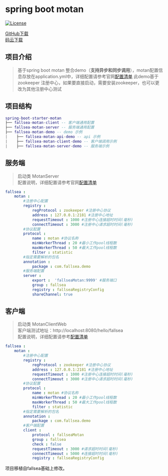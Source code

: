 # spring boot motan
[![License](https://img.shields.io/badge/License-Apache%202.0-blue.svg)](https://github.com/fallsea/spring-boot-starter-motan/blob/master/LICENSE)

 [GitHub下载](https://github.com/fallsea/spring-boot-starter-motan)   
 [码云下载](https://gitee.com/fallsea/spring-boot-starter-motan)  

## 项目介绍
> 基于spring boot motan 整合demo（**支持异步和同步调用**），motan配置信息存放在application.yml中，详细配置请参考官网[配置清单](https://github.com/weibocom/motan/wiki/zh_configuration)
> 此demo基于zookeeper 注册中心，如果要直接启动，需要安装zookeeper，也可以更改为其他注册中心测试

## 项目结构
``` lua
spring-boot-starter-motan
├── fallsea-motan-client -- 客户端通用配置
├── fallsea-motan-server -- 服务端通用配置
├── fallsea-motan-demo -- demo 示例
|    ├── fallsea-motan-api-demo -- api 示例
|    ├── fallsea-motan-client-demo -- 客户端调用示例
|    ├── fallsea-motan-server-demo -- 服务端示例
```

## 服务端

> 启动类 MotanServer  
> 配置说明，详细配置请参考官网[配置清单](https://github.com/weibocom/motan/wiki/zh_configuration)

```yml
fallsea :
    motan :
        #注册中心配置
        registry :
            regProtocol : zookeeper #注册中心协议
            address : 127.0.0.1:2181 #注册中心地址
            requestTimeout : 1000 #注册中心连接超时时间(毫秒)
            connectTimeout : 3000 #注册中心请求超时时间(毫秒)
        #协议配置
        protocol :
            name : motan #协议名称
            minWorkerThread : 20 #最小工作pool线程数
            maxWorkerThread : 50 #最大工作pool线程数
            filter : statistic
        #指定需要解析的包名
        annotation :
            package : com.fallsea.demo
        #服务端配置
        server :
            export :  'fallseaMotan:9999' #服务端口
            group : fallsea
            registry : fallseaRegistryConfig
            shareChannel: true
```

## 客户端

> 启动类  MotanClientWeb  
客户端测试地址：http://localhost:8080/hello/fallsea  
> 配置说明，详细配置请参考[配置清单](https://github.com/weibocom/motan/wiki/zh_configuration)

```yml
fallsea :
    motan :
        #注册中心配置
        registry :
            regProtocol : zookeeper #注册中心协议
            address : 127.0.0.1:2181 #注册中心地址
            requestTimeout : 1000 #注册中心连接超时时间(毫秒)
            connectTimeout : 3000 #注册中心请求超时时间(毫秒)
        #协议配置
        protocol :
            name : motan #协议名称
            minWorkerThread : 20 #最小工作pool线程数
            maxWorkerThread : 50 #最大工作pool线程数
            filter : statistic
        #指定需要解析的包名
        annotation :
            package : com.fallsea.demo
        #客户端配置
        client :
            protocol : fallseaMotan
            group : fallsea
            check : false
            requestTimeout : 3000 #请求超时时间(毫秒)
            connectTimeout : 5000 #连接超时时间(毫秒)
            registry : fallseaRegistryConfig
```



项目移植自fallsea基础上修改。